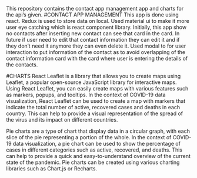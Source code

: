 This repository contains the contact app management app and charts for the api’s given.
#CONTACT APP MANAGEMENT
This app is done using react. Redux is used to store data on local. Used material ui to make it more user eye catching which is react component library. 
Initially, this app show no contacts after inserting  new contact can see that card in the card. In future if user need to edit that contact information they can edit it and if they don’t need it anymore they can even delete it. 
Used modal to for user interaction to put information of the contact as to avoid overlapping of the contact information card with the card where user is entering the details of the contacts.

#CHARTS
React Leaflet is a library that allows you to create maps using Leaflet, a popular open-source JavaScript library for interactive maps. Using React Leaflet, you can easily create maps with various features such as markers, popups, and tooltips. In the context of COVID-19 data visualization, React Leaflet can be used to create a map with markers that indicate the total number of active, recovered cases and deaths in each country. This can help to provide a visual representation of the spread of the virus and its impact on different countries.

Pie charts are a type of chart that display data in a circular graph, with each slice of the pie representing a portion of the whole. In the context of COVID-19 data visualization, a pie chart can be used to show the percentage of cases in different categories such as active, recovered, and deaths. This can help to provide a quick and easy-to-understand overview of the current state of the pandemic. Pie charts can be created using various charting libraries such as Chart.js or Recharts. 
